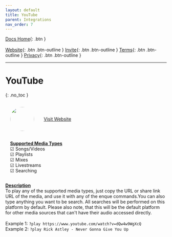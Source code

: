 ```yaml
---
layout: default
title: YouTube
parent: Integrations
nav_order: 7
---
```


<span class="fs-5">[Docs Home](https://docs.pulsebot.gg){: .btn }</span><br><br>
<span class="fs-4">[Website](https://pulsebot.gg){: .btn .btn-outline }</span>
<span class="fs-4">[Invite](https://pulsebot.gg/invite){: .btn .btn-outline }</span>
<span class="fs-4">[Terms](https://pulsebot.gg/terms){: .btn .btn-outline }</span>
<span class="fs-4">[Privacy](https://pulsebot.gg/privacy){: .btn .btn-outline }</span>

---

# YouTube
{: .no_toc }

<div style="display: inline-flex;align-items: center;justify-content: center;">
  <div style="margin: 15px;">
    <img class="sourceimage" src="https://cdn3.iconfinder.com/data/icons/popular-services-brands/512/youtube-256.png" alt="" style="width:75px;height:75px;border: none;border-radius: 75px;margin: auto;">
  </div>
  <div style="margin: 15px;">
    <a target="_blank" href="https://www.youtube.com">Visit Website</a>
  </div>
</div>
<br>
<div style="display: inline-flex;">
  <div style="margin: 15px;">
    <u><b>Supported Media Types</b></u>
    <br>☑ Songs/Videos
    <br>☑ Playlists
    <br>☑ Mixes
    <br>☑ Livestreams
    <br>☑ Searching
  </div>
</div>

<u><b>Description</b></u>
<br>To play any of the supported media types, just copy the URL or share link URL of the media, and use it with any of the enque commands.You can also type anything you want to be search. All searches will be performed on this platform by default. Please also note, that this will be the default platform for other media sources that can't have their audio accessed directly.
<br>
<br>Example 1: `?play https://www.youtube.com/watch?v=dQw4w9WgXcQ`
<br>Example 2: `?play Rick Astley - Never Gonna Give You Up`
